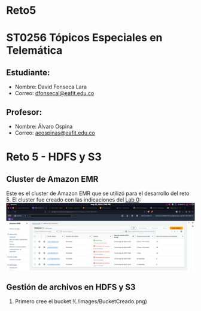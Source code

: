 # Reto5
# ST0256 Tópicos Especiales en Telemática

## Estudiante:
- Nombre: David Fonseca Lara
- Correo: dfonsecal@eafit.edu.co

## Profesor:
- Nombre: Álvaro Ospina
- Correo: aeospinas@eafit.edu.co

# Reto 5 -  HDFS y S3

## Cluster de Amazon EMR
Este es el cluster de Amazon EMR que se utilizó para el desarrollo del reto 5. El cluster fue creado con las indicaciones del
[Lab 0](https://github.com/st0263eafit/st0263-241/blob/main/bigdata/00-lab-aws-emr/Install-AWS-EMR.pdf):
![Cluster EMR](./images/Cluster.png)

## Gestión de archivos en HDFS y S3
1. Primero cree el bucket !(./images/BucketCreado.png)
